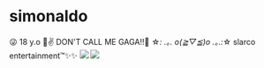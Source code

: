 # simonaldo 
😜 18 y.o 🤔✌
DON'T CALL ME GAGA!!💋
☆*: .｡. o(≧▽≦)o .｡.:*☆
slarco entertainment™✨✨
![](https://media1.tenor.com/m/IxSt_KDI7kwAAAAC/invader-zim-gir.gif)
![](https://media1.tenor.com/m/C3dZ_3Y0_VIAAAAC/invader-zim-zim.gif)



